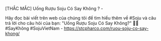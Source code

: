 [THẮC MẮC] Uống Rượu Soju Có Say Không ? - 

Hãy đọc bài viết trên web của chúng tôi để tìm hiểu thêm về #Soju và câu trả lời cho câu hỏi của bạn: "Uống Rượu Soju Có Say Không?" 🤔😊 #SayKhông #SojuVietNam - https://stcpharco.com/ruou-soju-co-say-khong/
